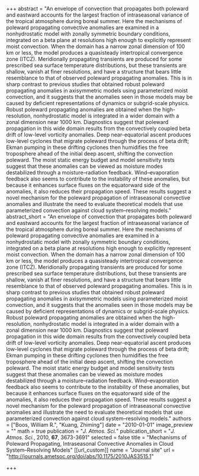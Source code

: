 +++
abstract = "An envelope of convection that propagates both poleward and eastward accounts for the largest fraction of intraseasonal variance of the tropical atmosphere during boreal summer. Here the mechanisms of poleward propagating convective anomalies are examined in a nonhydrostatic model with zonally symmetric boundary conditions, integrated on a beta plane at resolutions high enough to explicitly represent moist convection. When the domain has a narrow zonal dimension of 100 km or less, the model produces a quasisteady intertropical convergence zone (ITCZ). Meridionally propagating transients are produced for some prescribed sea surface temperature distributions, but these transients are shallow, vanish at finer resolutions, and have a structure that bears little resemblance to that of observed poleward propagating anomalies. This is in sharp contrast to previous studies that obtained robust poleward propagating anomalies in axisymmetric models using parameterized moist convection, and it suggests that the anomalies seen in those models may be caused by deficient representations of dynamics or subgrid-scale physics. Robust poleward propagating anomalies are obtained when the high-resolution, nonhydrostatic model is integrated in a wider domain with a zonal dimension near 1000 km. Diagnostics suggest that poleward propagation in this wide domain results from the convectively coupled beta drift of low-level vorticity anomalies. Deep near-equatorial ascent produces low-level cyclones that migrate poleward through the process of beta drift; Ekman pumping in these drifting cyclones then humidifies the free troposphere ahead of the initial deep ascent, shifting the convection poleward. The moist static energy budget and model sensitivity tests suggest that these anomalies can be viewed as moisture modes destabilized through a moisture–radiation feedback. Wind–evaporation feedback also seems to contribute to the instability of these anomalies, but because it enhances surface fluxes on the equatorward side of the anomalies, it also reduces their propagation speed. These results suggest a novel mechanism for the poleward propagation of intraseasonal convective anomalies and illustrate the need to evaluate theoretical models that use parameterized convection against cloud system–resolving models."
abstract_short = "An envelope of convection that propagates both poleward and eastward accounts for the largest fraction of intraseasonal variance of the tropical atmosphere during boreal summer. Here the mechanisms of poleward propagating convective anomalies are examined in a nonhydrostatic model with zonally symmetric boundary conditions, integrated on a beta plane at resolutions high enough to explicitly represent moist convection. When the domain has a narrow zonal dimension of 100 km or less, the model produces a quasisteady intertropical convergence zone (ITCZ). Meridionally propagating transients are produced for some prescribed sea surface temperature distributions, but these transients are shallow, vanish at finer resolutions, and have a structure that bears little resemblance to that of observed poleward propagating anomalies. This is in sharp contrast to previous studies that obtained robust poleward propagating anomalies in axisymmetric models using parameterized moist convection, and it suggests that the anomalies seen in those models may be caused by deficient representations of dynamics or subgrid-scale physics. Robust poleward propagating anomalies are obtained when the high-resolution, nonhydrostatic model is integrated in a wider domain with a zonal dimension near 1000 km. Diagnostics suggest that poleward propagation in this wide domain results from the convectively coupled beta drift of low-level vorticity anomalies. Deep near-equatorial ascent produces low-level cyclones that migrate poleward through the process of beta drift; Ekman pumping in these drifting cyclones then humidifies the free troposphere ahead of the initial deep ascent, shifting the convection poleward. The moist static energy budget and model sensitivity tests suggest that these anomalies can be viewed as moisture modes destabilized through a moisture–radiation feedback. Wind–evaporation feedback also seems to contribute to the instability of these anomalies, but because it enhances surface fluxes on the equatorward side of the anomalies, it also reduces their propagation speed. These results suggest a novel mechanism for the poleward propagation of intraseasonal convective anomalies and illustrate the need to evaluate theoretical models that use parameterized convection against cloud system–resolving models."
authors = ["Boos, William R.", "Kuang, Zhiming"]
date = "2010-01-01"
image_preview = ""
math = true
publication = "*J. Atmos. Sci.*"
publication_short = "*J. Atmos. Sci.*, 2010, **67**, 3673-3691"
selected = false
title = "Mechanisms of Poleward Propagating, Intraseasonal Convective Anomalies in Cloud System–Resolving Models"
[[url_custom]]
   name = "Journal site"
   url = "http://journals.ametsoc.org/doi/abs/10.1175/2010JAS3515.1"


+++